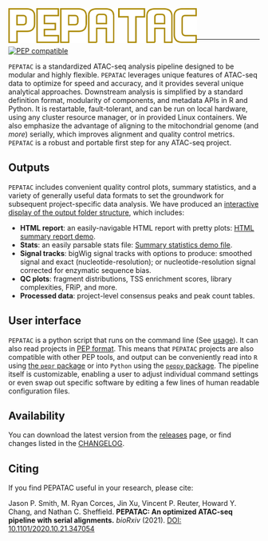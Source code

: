 <img src="img/pepatac_logo_white.svg" alt="pepatac logo" height="70" align="left"/>

<br></br>

---

[![PEP compatible](https://pepkit.github.io/img/PEP-compatible-green.svg)](https://pepkit.github.io)

`PEPATAC` is a standardized ATAC-seq analysis pipeline designed to be modular and highly flexible. `PEPATAC` leverages unique features of ATAC-seq data to optimize for speed and accuracy, and it provides several unique analytical approaches. Downstream analysis is simplified by a standard definition format, modularity of components, and metadata APIs in R and Python. It is restartable, fault-tolerant, and can be run on local hardware, using any cluster resource manager, or in provided Linux containers. We also emphasize the advantage of aligning to the mitochondrial genome (and *more*) serially, which improves alignment and quality control metrics. `PEPATAC` is a robust and portable first step for any ATAC-seq project.

## Outputs

`PEPATAC` includes convenient quality control plots, summary statistics, and a variety of generally useful data formats to set the groundwork for subsequent project-specific data analysis. We have produced an [interactive display of the output folder structure](browse_output/), which includes:

- **HTML report**: an easily-navigable HTML report with pretty plots: [HTML summary report demo](files/examples/tutorial/PEPATAC_summary.html).
- **Stats**: an easily parsable stats file: [Summary statistics demo file](files/examples/tutorial/PEPATAC_stats_summary.tsv).
- **Signal tracks**: bigWig signal tracks with options to produce: smoothed signal and exact (nucleotide-resolution); or nucleotide-resolution signal corrected for enzymatic sequence bias.
- **QC plots**: fragment distributions, TSS enrichment scores, library complexities, FRiP, and more.
- **Processed data**: project-level consensus peaks and peak count tables.

## User interface

`PEPATAC` is a python script that runs on the command line (See [usage](usage)). It can also read projects in [PEP format](https://pepkit.github.io/). This means that `PEPATAC` projects are also compatible with other PEP tools, and output can be conveniently read into `R` using [the `pepr` package](http://code.databio.org/pepr/) or into `Python` using the [`peppy` package](https://peppy.readthedocs.io/en/latest/). The pipeline itself is customizable, enabling a user to adjust individual command settings or even swap out specific software by editing a few lines of human readable configuration files.

## Availability

You can download the latest version from the [releases](https://github.com/databio/PEPATAC/releases) page, or find changes listed in the [CHANGELOG](changelog).

## Citing

If you find PEPATAC useful in your research, please cite: 

Jason P. Smith, M. Ryan Corces, Jin Xu, Vincent P. Reuter, Howard Y. Chang, and Nathan C. Sheffield. <b>PEPATAC: An optimized ATAC-seq pipeline with serial alignments.</b> <i>bioRxiv</i> (2021). <a href="https://doi.org/10.1101/2020.10.21.347054">DOI: 10.1101/2020.10.21.347054</a>

